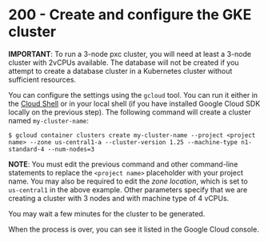# 200 - Create and configure the GKE cluster

**IMPORTANT**: To run a 3-node pxc cluster, you will need at least a 3-node cluster with 2vCPUs available. The database will not be created if you attempt to create a database cluster in a Kubernetes cluster without sufficient resources.

You can configure the settings using the ```gcloud``` tool. You can run it either in the [Cloud Shell](https://cloud.google.com/shell/docs/quickstart) or in your local shell (if you have installed Google Cloud SDK locally on the previous step). The following command will create a cluster named ```my-cluster-name```:

```
$ gcloud container clusters create my-cluster-name --project <project name> --zone us-central1-a --cluster-version 1.25 --machine-type n1-standard-4 --num-nodes=3
```

**NOTE**: You must edit the previous command and other command-line statements to replace the ```<project name>``` placeholder with your project name. You may also be required to edit the *zone location*, which is set to ```us-central1``` in the above example. Other parameters specify that we are creating a cluster with 3 nodes and with machine type of 4 vCPUs.

You may wait a few minutes for the cluster to be generated.

When the process is over, you can see it listed in the Google Cloud console.

